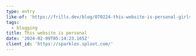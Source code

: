 ```yaml
---
type: entry
like-of: 'https://frills.dev/blog/070224-this-website-is-personal-girls/'
tags:
  - blogging
title: This website is personal
date: '2024-02-09T05:14:23.165Z'
client_id: 'https://sparkles.sploot.com/'
---
```


